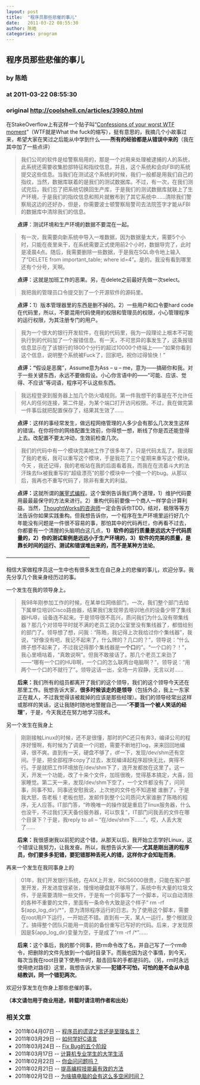 ```yaml
---
layout: post
title:  "程序员那些悲催的事儿"
date:   2011-03-22 08:55:30
author: 陈皓
categories: program
---
```


## 程序员那些悲催的事儿
### by 陈皓
### at 2011-03-22 08:55:30
### original <http://coolshell.cn/articles/3980.html>

<p>在StakeOverflow上有这样一个贴子叫“<a title="Confessions of your worst WTF moment" href="http://stackoverflow.com/questions/63668/confessions-of-your-worst-wtf-moment">Confessions of your worst WTF moment</a>”（WTF就是What the fuck的缩写），挺有意思的，我摘几个小故事过来，希望大家在笑过之后能从中学到什么——<strong>所有的经验都是从错误中来的</strong>（我在其中加了一些点评）</p>
<blockquote><p>我们公司的软件是给警察局用的，那是一个对用来处理被逮捕的人的系统，此系统还需要收集脸部特征和指纹信息，并且，这个系统和会向FBI的系统提交这些信息。当我们在测试这个系统的时候，我们一般都是用我们自己的指纹，当然，数据库联着的是我们的测试数据库。不过，有一次，在我们测试完后，我们忘了把系统切换回生产库，于是我们的测试数据库就联上了生产环境，于是我们的指纹信息和照片就散布到了其它系统中……清除我们警察局这边的还好办，但是，你需要波士顿警察局警司去法院签字才能从FBI的数据库中清除我们的信息。</p></blockquote>
<p style="padding-left:30px"><strong>点评</strong>：测试环境和生产环境的数据不要混在一起。</p>
<blockquote><p>有一次，我需要向新系统中导入一堆数据，因为数据量太大，需要5个小时，只能在夜里来干，在系统需要正式使用前2个小时，数据导完了，此时是凌晨4点。随后，我需要删除一些数据，于是我在SQL命令地上输入了“DELETE from important_table; where id=4”。是的，我没有看到哪里还有个分号，天啊。</p></blockquote>
<p style="padding-left:30px"><strong>点评</strong>：这就是加班工作的恶果。另，在delete之前最好先做一次select。</p>
<blockquote><p>我把我的管理员口令提交到了一个开源软件的源码里。</p></blockquote>
<p style="padding-left:30px"><strong>点评：</strong>1）版本管理器里的东西是删不掉的。2）一些用户和口令要hard code在代码里，所以，不要混用代码使用的权限和管理员的权限，小心管理程序的运行权限，为其注册专门的用户。</p>
<p><span></span></p>
<blockquote><p>我为一个很大的银行开发软件，在我的代码里，我为一段理论上根本不可能执行到的代码加了一个报错信息。有一天，不可思异的事发生了，这条报错信息显示在了该银行的1800个分行的超过10000个终端上——“如果你看到这个信息，说明整个系统被Fuck了，回家吧，祝你过得愉快！”</p></blockquote>
<p style="padding-left:30px"><strong>点评：“</strong>假设是恶魔”，Assume意为Ass – u – me，意为——搞砸你和我。对于一些关键东西，永远不要做假设。小心你言语中的——“可能、应该、觉得、不应该”等词语，程序可不认这些东西。</p>
<blockquote><p>我远程登录到服务器上加几个防火墙规则。第一件我想干的事是在不允许任何人的任何连接，第二件是，为某个端口打开访问权限。不过，我在做完第一件事后就把配置保存了，结果其生效了……</p></blockquote>
<p style="padding-left:30px"><strong>点评</strong>：这样的事经常发生，做远程网络管理的人多少会有那么几次发生这样的错误。在你将你的网络配置生效前，你得想一想，断线了你是否还能登得上去。改配置不要太冲动，生效前检查几次。</p>
<blockquote><p>我们的代码中有一个模块完美地工作了很多年了，只是代码太乱了。我说服了我的老板，我可以重写这个模块，于是我花了三个星期来重写这个模块。今天 ，我还记得，我的老板站在我的后面看着我，而我在在流着斗大的法汗珠去fix被我重写的“超级漂亮”的那个模块中一个接一个的bug。从那以后，我再也不重写代码了，除非有重大的利益。</p></blockquote>
<p style="padding-left:30px"><strong>点评：</strong>这就所谓的<a title="各种流行的编程风格" href="http://coolshell.cn/articles/2058.html">屠宰式编程</a>。这个案例告诉我们两个道理，1）维护代码要用最最最保守的方法来进行。2）重构代码前要像一个商人一样学会计算利益。当然，<a title="再谈敏捷和ThoughtWorks中国咨询师" href="http://coolshell.cn/articles/3745.html">ThoughtWorks的咨询师</a>一定会告诉你TDD，结对，极限等等方法告诉你如果实践重构。但我想告诉你，一个程序在生产环境里运行好几个年能没有问题是一件很不容易的事，那怕其中的代码再烂，你再看不过去，你都要有一个清醒的头脑明白这几点，<strong>1）软件的运行质量是远远大于代码质量的，2）你的测试案例是远远小于生产环境的，3）软件的完美的质量，是靠长时间的运行、测试和错误堆出来的，而不是某种方法论</strong>。</p>
<p>————————————————</p>
<p>相信大家做程序员这一生中也有很多发生在自己身上的悲催的事儿，欢迎分享。我先分享几个我亲身经历过的事。</p>
<p>一个发生在我的领导身上。</p>
<blockquote><p>我98年刚参加工作的时候，在某单位网络部门，一次，我们整个部门去给下属单位培训Cisco路由器，结果我们发现带去培训地点的设备少带了集线器HUB，设备连不起来。于是领导很不高兴，质问我们为什么没有带集线器？那几个对领导平时就不满的老员工说办公室里没有集线器了，都借给别的部门了。领导想了想，问我：“陈皓，我记得上次我给过你个集线器”，我说，“好像没有吧，我记不起来了，什么牌的？几口的？”，领导说：“什么牌子想不起来了，不过我记得那个集线器是<strong>一个口</strong>的”。“一个口的？！”，我心里嘀咕着，“真敢说啊”。但我不敢接话了。那几个老员工来劲了——“哪有一个口的HUB啊，一个口的怎么联两台电脑啊？”，领导说：“用两个一个口的不就行了”。领导这话一出，全场一片寂静，无言以对……</p></blockquote>
<p style="padding-left:30px"><strong>后来：</strong>我们所有的组员都离开了我们的这个领导，我们的这个领导今天还在那里工作。我想告诉大家，<strong>很多时候该走的是领导</strong>（包括外企，我上一东家正在裁人，不过我觉得该被裁掉的应该是那些经理）。我们的领导经常出这样或那样的笑话，这让我随时随地地警醒自己——“<strong>不要当一个被人笑话的经理</strong>”，于是，今天我还在努力地学习技术。</p>
<p>另一个发生在我身上</p>
<blockquote><p>刚刚接触Linux的时候，还不是很懂，那时的PC还只有奔3，编译公司的程序好慢啊，有时候为了调查一个问题，需要不断地打log，来来回回地编译，很不爽。直到有一天，硬盘不够了，df一下，发现/dev/shm还有空间。于是，把全部程序copy了过去，发现编译起程序超快无比，爽得不行。于是就把工作环境放在/dev/shm下了，连开发都放在这里了。这一天，开发一个功能，改了十来个文件，加班很晚，觉得基本搞定，大喜，回家睡觉。第二天一来，发现/dev/shm下空了，一个文件都没有了，问同事，同事不知，同事还安慰我说，上次他的文件也不知道被 谁删了，于是我大怒，告老板！老板也怒，发邮件到整个公司质问大家谁删了陈皓的程序，无人应答。IT部门答，“昨晚唯一的操作就是重启了linux服务器，什么也没干，不过我们天天备份服务器，可以恢复”，IT部门问我丢的文件在哪个目录下？于是，我reply to all – “在/dev/shm下……”，哎，人丢大发了……</p></blockquote>
<p style="padding-left:30px"><strong>后来：</strong>我很感谢我以前犯的这个错，从那天以后，我开始立志学好Linux，这个错误让我努力，让我发奋。所以，我想告诉大家——<strong>尤其是刚出道的程序员，你们要多多犯错，要犯错那种丢死人的错，这样你才会知耻而勇</strong>。</p>
<p>再来一个发生在我同事身上的</p>
<blockquote><p>01年，我们开发银行系统，在AIX上开发，RICS6000很贵，只能在客户那里开发，开发进度很紧张，慢慢地硬盘就不够用了，系统中有大量的垃圾文件，于是需要清除一些文件，于是有一个同事写了一个脚本，可以自动清除的各种不重要的文件，里面有一条命令大致是这个样子“ rm -rf ${app_log_dir}/*”，意为清除程序运行的日志。为了使用这个脚本，需要在root用户下运行，一开始还不错。直到有一天，某人一运行，整个根就没了。搞得整个团队只能用一周前的备份重写已写好的代码。后来，才发现原因是${app_log_dir}变量为空，于是成了“rm -rf /*”……</p></blockquote>
<p style="padding-left:30px"><strong>后来：</strong>这个事后，我的那个同事，把rm命令改了名，并自己写了一个rm命令，把删除的文件先放到一个临时目录下。而我也因为这个事情，到今天，每次当我在root目录下使用rm时，敲击回车的手都是抖的。（另，rm时永远使用绝对路径）这里，我想告诉大家——<strong>犯错不可怕，可怕的是不会从中总结教训，同一个错犯两次</strong>。</p>
<p>欢迎分享发生在你身上那些悲催的事。</p>
<p><strong>（本文请勿用于商业用途，转载时请注明作者和出处）</strong></p>
<h3>相关文章</h3><ul><li>2011年04月07日 -- <a href="http://coolshell.cn/articles/4235.html" title="程序员的谎谬之言还是至理名言？">程序员的谎谬之言还是至理名言？</a></li><li>2011年03月29日 -- <a href="http://coolshell.cn/articles/4102.html" title="如何学好C语言">如何学好C语言</a></li><li>2011年03月24日 -- <a href="http://coolshell.cn/articles/4045.html" title="Fix Bug的五个阶段">Fix Bug的五个阶段</a></li><li>2011年03月17日 -- <a href="http://coolshell.cn/articles/3928.html" title="计算机专业学生的大学生活">计算机专业学生的大学生活</a></li><li>2011年02月22日 -- <a href="http://coolshell.cn/articles/3713.html" title="你会问问题吗？">你会问问题吗？</a></li><li>2011年02月21日 -- <a href="http://coolshell.cn/articles/3698.html" title="提高编程技能最有效的方法">提高编程技能最有效的方法</a></li><li>2011年02月12日 -- <a href="http://coolshell.cn/articles/3672.html" title="为啥搞电脑的会有这么多空闲时间？">为啥搞电脑的会有这么多空闲时间？</a></li></ul>